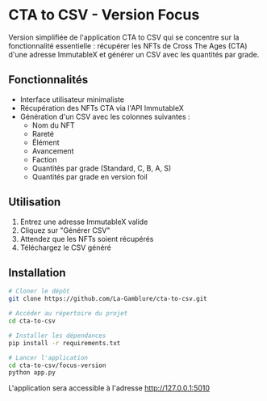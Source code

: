 # CTA to CSV - Version Focus

Version simplifiée de l'application CTA to CSV qui se concentre sur la fonctionnalité essentielle : récupérer les NFTs de Cross The Ages (CTA) d'une adresse ImmutableX et générer un CSV avec les quantités par grade.

## Fonctionnalités

- Interface utilisateur minimaliste
- Récupération des NFTs CTA via l'API ImmutableX
- Génération d'un CSV avec les colonnes suivantes :
  - Nom du NFT
  - Rareté
  - Élément
  - Avancement
  - Faction
  - Quantités par grade (Standard, C, B, A, S)
  - Quantités par grade en version foil

## Utilisation

1. Entrez une adresse ImmutableX valide
2. Cliquez sur "Générer CSV"
3. Attendez que les NFTs soient récupérés
4. Téléchargez le CSV généré

## Installation

```bash
# Cloner le dépôt
git clone https://github.com/La-Gamblure/cta-to-csv.git

# Accéder au répertoire du projet
cd cta-to-csv

# Installer les dépendances
pip install -r requirements.txt

# Lancer l'application
cd cta-to-csv/focus-version
python app.py
```

L'application sera accessible à l'adresse http://127.0.0.1:5010
